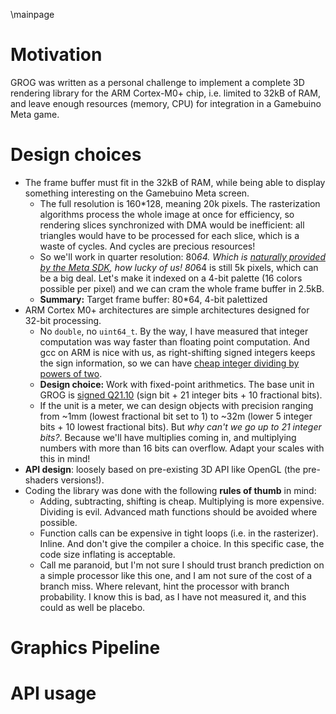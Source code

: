 \mainpage

#  Motivation

GROG  was  written  as  a  personal  challenge  to  implement  a  complete  3D  rendering  library  for  the  ARM  Cortex-M0+  chip,  i.e.  limited  to  32kB  of  RAM,  and  leave  enough  resources  (memory,  CPU)  for  integration  in  a  Gamebuino  Meta  game.

#  Design choices

* The  frame  buffer  must  fit  in  the  32kB  of  RAM,  while  being  able  to  display  something  interesting  on  the  Gamebuino  Meta  screen.
  * The  full  resolution  is  160*128,  meaning 20k pixels. The rasterization algorithms process the whole image at once for efficiency, so rendering slices synchronized with DMA would be inefficient: all triangles would have to be processed for each slice, which is a waste of cycles. And cycles are precious resources!
  * So we'll work in quarter resolution: 80*64. Which is [naturally provided by the Meta SDK](https://github.com/Gamebuino/Gamebuino-META/blob/master/src/utility/Graphics/Image.h#L127), how lucky of us! 80*64 is still 5k pixels, which can be a big deal. Let's make it indexed on a 4-bit palette (16 colors possible per pixel) and we can cram the whole frame buffer in 2.5kB.
  * **Summary:** Target frame buffer: 80*64, 4-bit palettized
* ARM Cortex M0+ architectures are simple architectures designed for 32-bit processing.
  * No `double`, no `uint64_t`. By the way, I have measured that integer computation was way faster than floating point computation. And gcc on ARM is nice with us, as right-shifting signed integers keeps the sign information, so we can have [cheap integer dividing by powers of two](https://www.geeksforgeeks.org/left-shift-right-shift-operators-c-cpp/).
  * **Design choice:** Work with fixed-point arithmetics. The base unit in GROG is [signed Q21.10](https://en.wikipedia.org/wiki/Q_%28number_format%29) (sign bit + 21 integer bits + 10 fractional bits).
  * If the unit is a meter, we can design objects with precision ranging from ~1mm (lowest fractional bit set to 1) to ~32m (lower 5 integer bits + 10 lowest fractional bits). But *why can't we go up to 21 integer bits?*. Because we'll have multiplies coming in, and multiplying numbers with more than 16 bits can overflow. Adapt your scales with this in mind!
* **API design**: loosely  based  on  pre-existing  3D  API  like  OpenGL  (the  pre-shaders  versions!).
* Coding the library was done with the following **rules of thumb** in mind:
  * Adding, subtracting, shifting is cheap. Multiplying is more expensive. Dividing is evil. Advanced math functions should be avoided where possible.
  * Function calls can be expensive in tight loops (i.e. in the rasterizer). Inline. And don't give the compiler a choice. In this specific case, the code size inflating is acceptable.
  * Call me paranoid, but I'm not sure I should trust branch prediction on a simple processor like this one, and I am not sure of the cost of a branch miss. Where relevant, hint the processor with branch probability. I know this is bad, as I have not measured it, and this could as well be placebo.

# Graphics Pipeline

# API usage
